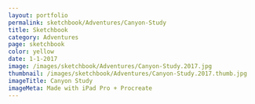 ```yaml
---
layout: portfolio
permalink: sketchbook/Adventures/Canyon-Study
title: Sketchbook
category: Adventures
page: sketchbook
color: yellow
date: 1-1-2017
image: /images/sketchbook/Adventures/Canyon-Study.2017.jpg
thumbnail: /images/sketchbook/Adventures/Canyon-Study.2017.thumb.jpg
imageTitle: Canyon Study
imageMeta: Made with iPad Pro + Procreate
---
```

